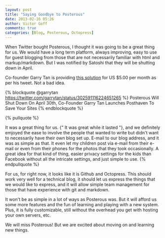 ```yaml
---
layout: post
title: "Saying Goodbye to Posterous"
date: 2013-02-16 05:26
author: Victor Goff
comments: true
categories: [Blog, Posterous, Octopress]
---
```

When Twitter bought Posterous, I thought it was going to be a great
thing for us.  We would have a long term platform, always improving,
easy to use for guest blogging from those that are not necessarily
familiar with html and markup/markdown.  But I was notified by Satoshi
that they will be shutting down in April.

<!-- more -->
Co-founder Garry Tan is providing [this solution](http://posthaven.com) for US $5.00 per month as per his tweet.  Not a bad idea.

{% blockquote @garrytan https://twitter.com/garrytan/status/302591116224651265 %}
Posterous Will Shut Down On April 30th, Co-Founder Garry Tan Launches Posthaven To Save Your Sites
{% endblockquote %}


{% pullquote %}

It was a great thing for us.  {" It was great while it lasted "}, and we
definitely emjoyed the ease to involve the people that wanted to write
but didn't want to necessarily have their own blog set up.  E-mail to
our blog address, and it was as simple as that. It even let my children
post via e-mail from their e-mail or even from their phones for the
photos that they took occasionally.  A great idea for that kind of
thing, easier privacy settings for the kids than Facebook without all the
intricate settings, and just simple to use.
{% endpullquote %}

For us, for right now, it looks like it is Github and Octopress.  This
should work very well for a technical blog, it should let us express the
things that we would like to express, and it will allow simple team
management for those that have experience with git and markdown.

It won't be as simple in a lot of ways as Posterous was.  But it will
afford us some more features and the fun of learning and playing with a
new system.  Plus, it is fully customizable, still without the overhead
you get with hosting your own servers, etc.

We will miss Posterous!  But we are excited about moving on and learning
new things.

